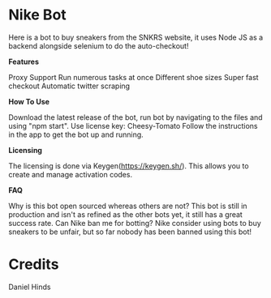 # Nike Bot
Here is a bot to buy sneakers from the SNKRS website, it uses Node JS as a backend alongside selenium to do the auto-checkout!

**Features**

Proxy Support
Run numerous tasks at once
Different shoe sizes 
Super fast checkout 
Automatic twitter scraping

**How To Use**

Download the latest release of the bot, run bot by navigating to the files and using "npm start". 
Use license key: Cheesy-Tomato
Follow the instructions in the app to get the bot up and running.

**Licensing**

The licensing is done via Keygen(https://keygen.sh/). This allows you to create and manage activation codes. 

**FAQ**

Why is this bot open sourced whereas others are not?
This bot is still in production and isn't as refined as the other bots yet, it still has a great success rate.
Can Nike ban me for botting?
Nike consider using bots to buy sneakers to be unfair, but so far nobody has been banned using this bot!

# Credits 

Daniel Hinds
